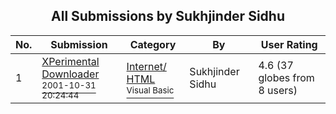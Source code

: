 ﻿<div align="center">

## All Submissions by Sukhjinder Sidhu

</div>

No.  | Submission | Category | By   | User Rating
---- | ---------- | -------- | ---- | -----------
1 | [XPerimental Downloader<br /><sup>2001-10-31 20:24:44</sup>](https://github.com/Planet-Source-Code/sukhjinder-sidhu-xperimental-downloader__1-28554) | [Internet/ HTML<br /><sup>Visual Basic</sup>](../ByCategory/internet-html__1-34.md) | Sukhjinder Sidhu | 4.6 (37 globes from 8 users)
